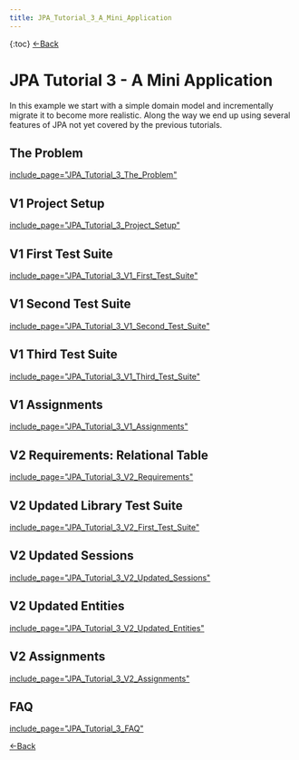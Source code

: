 ```yaml
---
title: JPA_Tutorial_3_A_Mini_Application
---
```

{:toc}
[<-Back](EJB_3_and_Java_Persistence_API)

# JPA Tutorial 3 - A Mini Application

In this example we start with a simple domain model and incrementally migrate it to become more realistic. Along the way we end up using several features of JPA not yet covered by the previous tutorials.

## The Problem
[include_page="JPA_Tutorial_3_The_Problem"](include_page="JPA_Tutorial_3_The_Problem")

## V1 Project Setup
[include_page="JPA_Tutorial_3_Project_Setup"](include_page="JPA_Tutorial_3_Project_Setup")
## V1 First Test Suite
[include_page="JPA_Tutorial_3_V1_First_Test_Suite"](include_page="JPA_Tutorial_3_V1_First_Test_Suite")

## V1 Second Test Suite
[include_page="JPA_Tutorial_3_V1_Second_Test_Suite"](include_page="JPA_Tutorial_3_V1_Second_Test_Suite")

## V1 Third Test Suite
[include_page="JPA_Tutorial_3_V1_Third_Test_Suite"](include_page="JPA_Tutorial_3_V1_Third_Test_Suite")

## V1 Assignments
[include_page="JPA_Tutorial_3_V1_Assignments"](include_page="JPA_Tutorial_3_V1_Assignments")

## V2 Requirements: Relational Table
[include_page="JPA_Tutorial_3_V2_Requirements"](include_page="JPA_Tutorial_3_V2_Requirements")

## V2 Updated Library Test Suite
[include_page="JPA_Tutorial_3_V2_First_Test_Suite"](include_page="JPA_Tutorial_3_V2_First_Test_Suite")

## V2 Updated Sessions
[include_page="JPA_Tutorial_3_V2_Updated_Sessions"](include_page="JPA_Tutorial_3_V2_Updated_Sessions")

## V2 Updated Entities
[include_page="JPA_Tutorial_3_V2_Updated_Entities"](include_page="JPA_Tutorial_3_V2_Updated_Entities")

## V2 Assignments
[include_page="JPA_Tutorial_3_V2_Assignments"](include_page="JPA_Tutorial_3_V2_Assignments")

## FAQ
[include_page="JPA_Tutorial_3_FAQ"](include_page="JPA_Tutorial_3_FAQ")

[<-Back](EJB_3_and_Java_Persistence_API)
